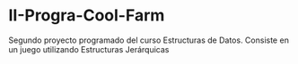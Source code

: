# II-Progra-Cool-Farm
Segundo proyecto programado del curso Estructuras de Datos. Consiste en un juego utilizando Estructuras Jerárquicas
